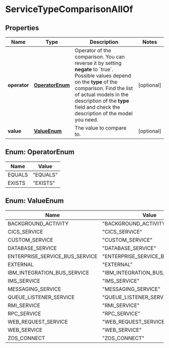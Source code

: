 

# ServiceTypeComparisonAllOf


## Properties

| Name | Type | Description | Notes |
|------------ | ------------- | ------------- | -------------|
|**operator** | [**OperatorEnum**](#OperatorEnum) | Operator of the comparison. You can reverse it by setting **negate** to &#x60;true&#x60;.   Possible values depend on the **type** of the comparison. Find the list of actual models in the description of the **type** field and check the description of the model you need. |  [optional] |
|**value** | [**ValueEnum**](#ValueEnum) | The value to compare to. |  [optional] |



## Enum: OperatorEnum

| Name | Value |
|---- | -----|
| EQUALS | &quot;EQUALS&quot; |
| EXISTS | &quot;EXISTS&quot; |



## Enum: ValueEnum

| Name | Value |
|---- | -----|
| BACKGROUND_ACTIVITY | &quot;BACKGROUND_ACTIVITY&quot; |
| CICS_SERVICE | &quot;CICS_SERVICE&quot; |
| CUSTOM_SERVICE | &quot;CUSTOM_SERVICE&quot; |
| DATABASE_SERVICE | &quot;DATABASE_SERVICE&quot; |
| ENTERPRISE_SERVICE_BUS_SERVICE | &quot;ENTERPRISE_SERVICE_BUS_SERVICE&quot; |
| EXTERNAL | &quot;EXTERNAL&quot; |
| IBM_INTEGRATION_BUS_SERVICE | &quot;IBM_INTEGRATION_BUS_SERVICE&quot; |
| IMS_SERVICE | &quot;IMS_SERVICE&quot; |
| MESSAGING_SERVICE | &quot;MESSAGING_SERVICE&quot; |
| QUEUE_LISTENER_SERVICE | &quot;QUEUE_LISTENER_SERVICE&quot; |
| RMI_SERVICE | &quot;RMI_SERVICE&quot; |
| RPC_SERVICE | &quot;RPC_SERVICE&quot; |
| WEB_REQUEST_SERVICE | &quot;WEB_REQUEST_SERVICE&quot; |
| WEB_SERVICE | &quot;WEB_SERVICE&quot; |
| ZOS_CONNECT | &quot;ZOS_CONNECT&quot; |




